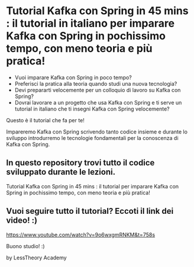 # Tutorial Kafka con Spring in 45 mins : il tutorial in italiano per imparare Kafka con Spring in pochissimo tempo, con meno teoria e più pratica! 

- Vuoi imparare Kafka con Spring in poco tempo? 
- Preferisci la pratica alla teoria quando studi una nuova tecnologia?
- Devi prepararti velocemente per un colloquio di lavoro su Kafka con Spring? 
- Dovrai lavorare a un progetto che usa Kafka con Spring e ti serve un tutorial in italiano che ti insegni Kafka con Spring velocemente?

Questo è il tutorial che fa per te!

Impareremo Kafka con Spring scrivendo tanto codice insieme e durante lo sviluppo introdurremo le tecnologie fondamentali per la conoscenza di Kafka con Spring.

## In questo repository trovi tutto il codice sviluppato durante le lezioni.

Tutorial Kafka con Spring in 45 mins : il tutorial per imparare Kafka con Spring in pochissimo tempo, con meno teoria e più pratica! 

## Vuoi seguire tutto il tutorial? Eccoti il link dei video! :) 
https://www.youtube.com/watch?v=9o6wxgmRNKM&t=758s

Buono studio! :)

by LessTheory Academy
